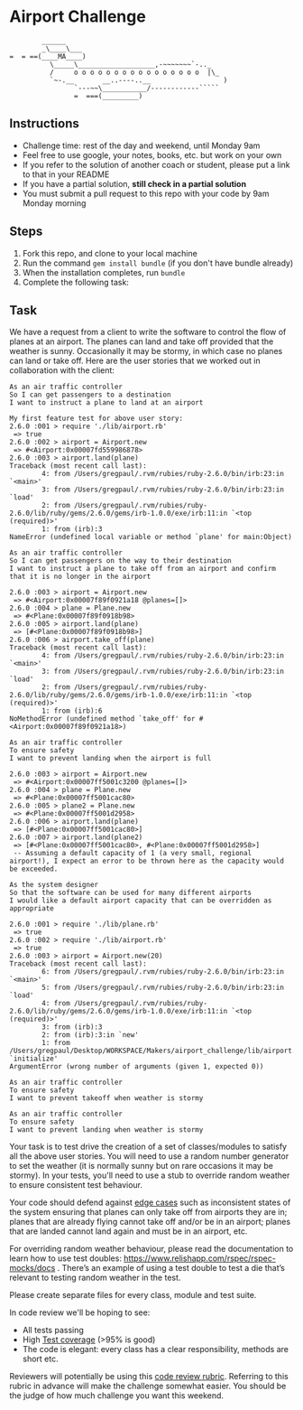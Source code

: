Airport Challenge
=================

```
        ______
        _\____\___
=  = ==(____MA____)
          \_____\___________________,-~~~~~~~`-.._
          /     o o o o o o o o o o o o o o o o  |\_
          `~-.__       __..----..__                  )
                `---~~\___________/------------`````
                =  ===(_________)

```

Instructions
---------

* Challenge time: rest of the day and weekend, until Monday 9am
* Feel free to use google, your notes, books, etc. but work on your own
* If you refer to the solution of another coach or student, please put a link to that in your README
* If you have a partial solution, **still check in a partial solution**
* You must submit a pull request to this repo with your code by 9am Monday morning

Steps
-------

1. Fork this repo, and clone to your local machine
2. Run the command `gem install bundle` (if you don't have bundle already)
3. When the installation completes, run `bundle`
4. Complete the following task:

Task
-----

We have a request from a client to write the software to control the flow of planes at an airport. The planes can land and take off provided that the weather is sunny. Occasionally it may be stormy, in which case no planes can land or take off.  Here are the user stories that we worked out in collaboration with the client:

```
As an air traffic controller
So I can get passengers to a destination
I want to instruct a plane to land at an airport

My first feature test for above user story:
2.6.0 :001 > require './lib/airport.rb'
 => true
2.6.0 :002 > airport = Airport.new
 => #<Airport:0x00007fd559986878>
2.6.0 :003 > airport.land(plane)
Traceback (most recent call last):
        4: from /Users/gregpaul/.rvm/rubies/ruby-2.6.0/bin/irb:23:in `<main>'
        3: from /Users/gregpaul/.rvm/rubies/ruby-2.6.0/bin/irb:23:in `load'
        2: from /Users/gregpaul/.rvm/rubies/ruby-2.6.0/lib/ruby/gems/2.6.0/gems/irb-1.0.0/exe/irb:11:in `<top (required)>'
        1: from (irb):3
NameError (undefined local variable or method `plane' for main:Object)

As an air traffic controller
So I can get passengers on the way to their destination
I want to instruct a plane to take off from an airport and confirm that it is no longer in the airport

2.6.0 :003 > airport = Airport.new
 => #<Airport:0x00007f89f0921a18 @planes=[]>
2.6.0 :004 > plane = Plane.new
 => #<Plane:0x00007f89f0918b98>
2.6.0 :005 > airport.land(plane)
 => [#<Plane:0x00007f89f0918b98>]
2.6.0 :006 > airport.take_off(plane)
Traceback (most recent call last):
        4: from /Users/gregpaul/.rvm/rubies/ruby-2.6.0/bin/irb:23:in `<main>'
        3: from /Users/gregpaul/.rvm/rubies/ruby-2.6.0/bin/irb:23:in `load'
        2: from /Users/gregpaul/.rvm/rubies/ruby-2.6.0/lib/ruby/gems/2.6.0/gems/irb-1.0.0/exe/irb:11:in `<top (required)>'
        1: from (irb):6
NoMethodError (undefined method `take_off' for #<Airport:0x00007f89f0921a18>)

As an air traffic controller
To ensure safety
I want to prevent landing when the airport is full

2.6.0 :003 > airport = Airport.new
 => #<Airport:0x00007ff5001c3200 @planes=[]>
2.6.0 :004 > plane = Plane.new
 => #<Plane:0x00007ff5001cac80>
2.6.0 :005 > plane2 = Plane.new
 => #<Plane:0x00007ff5001d2958>
2.6.0 :006 > airport.land(plane)
 => [#<Plane:0x00007ff5001cac80>]
2.6.0 :007 > airport.land(plane2)
 => [#<Plane:0x00007ff5001cac80>, #<Plane:0x00007ff5001d2958>]
 -- Assuming a default capacity of 1 (a very small, regional airport!), I expect an error to be thrown here as the capacity would be exceeded.

As the system designer
So that the software can be used for many different airports
I would like a default airport capacity that can be overridden as appropriate

2.6.0 :001 > require './lib/plane.rb'
 => true
2.6.0 :002 > require './lib/airport.rb'
 => true
2.6.0 :003 > airport = Airport.new(20)
Traceback (most recent call last):
        6: from /Users/gregpaul/.rvm/rubies/ruby-2.6.0/bin/irb:23:in `<main>'
        5: from /Users/gregpaul/.rvm/rubies/ruby-2.6.0/bin/irb:23:in `load'
        4: from /Users/gregpaul/.rvm/rubies/ruby-2.6.0/lib/ruby/gems/2.6.0/gems/irb-1.0.0/exe/irb:11:in `<top (required)>'
        3: from (irb):3
        2: from (irb):3:in `new'
        1: from /Users/gregpaul/Desktop/WORKSPACE/Makers/airport_challenge/lib/airport.rb:4:in `initialize'
ArgumentError (wrong number of arguments (given 1, expected 0))

As an air traffic controller
To ensure safety
I want to prevent takeoff when weather is stormy

As an air traffic controller
To ensure safety
I want to prevent landing when weather is stormy
```

Your task is to test drive the creation of a set of classes/modules to satisfy all the above user stories. You will need to use a random number generator to set the weather (it is normally sunny but on rare occasions it may be stormy). In your tests, you'll need to use a stub to override random weather to ensure consistent test behaviour.

Your code should defend against [edge cases](http://programmers.stackexchange.com/questions/125587/what-are-the-difference-between-an-edge-case-a-corner-case-a-base-case-and-a-b) such as inconsistent states of the system ensuring that planes can only take off from airports they are in; planes that are already flying cannot take off and/or be in an airport; planes that are landed cannot land again and must be in an airport, etc.

For overriding random weather behaviour, please read the documentation to learn how to use test doubles: https://www.relishapp.com/rspec/rspec-mocks/docs . There’s an example of using a test double to test a die that’s relevant to testing random weather in the test.

Please create separate files for every class, module and test suite.

In code review we'll be hoping to see:

* All tests passing
* High [Test coverage](https://github.com/makersacademy/course/blob/master/pills/test_coverage.md) (>95% is good)
* The code is elegant: every class has a clear responsibility, methods are short etc.

Reviewers will potentially be using this [code review rubric](docs/review.md).  Referring to this rubric in advance will make the challenge somewhat easier.  You should be the judge of how much challenge you want this weekend.
